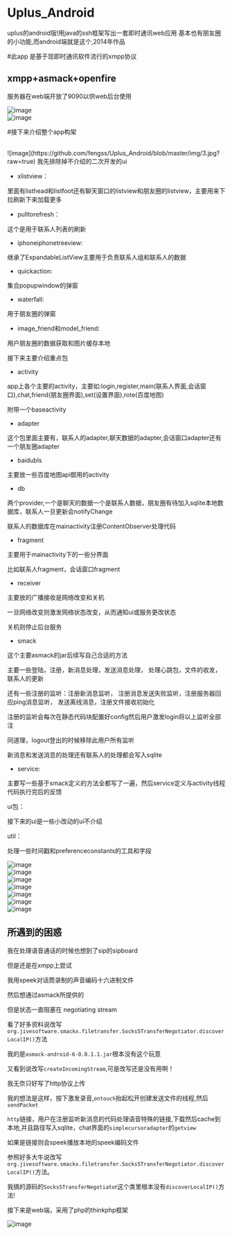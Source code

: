 # Uplus_Android
uplus的android版!用java的ssh框架写出一套即时通讯web应用 基本也有朋友圈的小功能,而android端就是这个,2014年作品

#此app 是基于现即时通讯软件流行的xmpp协议

## xmpp+asmack+openfire

服务器在web端开放了9090以供web后台使用

![image](https://github.com/fengss/Uplus_Android/blob/master/img/1.jpg?raw=true)
<br/>
![image](https://github.com/fengss/Uplus_Android/blob/master/img/2.jpg?raw=true)

#接下来介绍整个app构架

<br/>
![image](https://github.com/fengss/Uplus_Android/blob/master/img/3.jpg?raw=true)
我先排除掉不介绍的二次开发的ui

- xlistview：

里面有listhead和listfoot还有聊天窗口的listview和朋友圈的listview，主要用来下拉刷新下来加载更多

- pulltorefresh：

这个是用于联系人列表的刷新

- iphoneiphonetreeview:

继承了ExpandableListView主要用于负责联系人组和联系人的数据

- quickaction:

集合popupwindow的弹窗

- waterfall:

用于朋友圈的弹窗

- image_friend和model_friend:

用户朋友圈的数据获取和图片缓存本地

 

 

接下来主要介绍重点包

- activity

app上各个主要的activity，主要如:login,register,main(联系人界面,会话窗口),chat,friend(朋友圈界面),set(设置界面),rote(百度地图)

附带一个baseactivity

- adapter

这个包里面主要有，联系人的adapter,聊天数据的adapter,会话窗口adapter还有一个朋友圈adapter

- baidubls

主要放一些百度地图api御用的activity

- db

两个provider,一个是聊天的数据一个是联系人数据，朋友圈有待加入sqlite本地数据库，联系人一旦更新会notifyChange

联系人的数据库在mainactivity注册ContentObserver处理代码

- fragment

主要用于mainactivity下的一些分界面

比如联系人fragment，会话窗口fragment

- receiver

主要放的广播接收是网络改变和关机

一旦网络改变则激发网络状态改变，从而通知ui或服务更改状态

关机则停止后台服务

- smack

这个主要asmack的jar后续写自己合适的方法

主要一些登陆，注册，新消息处理，发送消息处理， 处理心跳包，文件的收发，联系人的更新

还有一些注册的监听：注册新消息监听， 注册消息发送失败监听，注册服务器回应ping消息监听， 发送离线消息，注册文件接收初始化

注册的监听会每次在静态代码块配置好config然后用户激发login将以上监听全部注

同道理，logout登出的时候移除此用户所有监听

新消息和发送消息的处理还有联系人的处理都会写入sqlite

- service:

主要写一些基于smack定义的方法全都写了一遍，然后service定义与activity线程代码执行完后的反馈


ui包：

接下来的ui是一些小改动的ui不介绍

util：

处理一些时间戳和preferenceconstants的工具和字段

 
![image](https://github.com/fengss/Uplus_Android/blob/master/img/4.jpg?raw=true)<br/>
![image](https://github.com/fengss/Uplus_Android/blob/master/img/5.jpg?raw=true)<br/>
![image](https://github.com/fengss/Uplus_Android/blob/master/img/6.jpg?raw=true)<br/>
![image](https://github.com/fengss/Uplus_Android/blob/master/img/7.jpg?raw=true)<br/>
![image](https://github.com/fengss/Uplus_Android/blob/master/img/8.jpg?raw=true)<br/>
![image](https://github.com/fengss/Uplus_Android/blob/master/img/9.jpg?raw=true)<br/>
![image](https://github.com/fengss/Uplus_Android/blob/master/img/10.jpg?raw=true)<br/>


## 所遇到的困惑

我在处理语音通话的时候也想到了sip的sipboard

但是还是在xmpp上尝试

我用speek对话筒录制的声音编码十六进制文件

然后想通过asmack所提供的

但是状态一直阻塞在 negotiating stream

看了好多资料说改写`org.jivesoftware.smackx.filetransfer.Socks5TransferNegotiator.discoverLocalIP()`方法

我的是`asmack-android-6-0.8.1.1.jar`根本没有这个玩意

又看到说改写`createIncomingStream`,可是改写还是没有用啊！

我无奈只好写了http协议上传

我的想法是这样，按下激发录音,`ontouch`抬起松开创建发送文件的线程,然后`sendPacket`

`http`链接，用户在注册监听新消息的代码处理语音特殊的链接,下载然后cache到本地,并且路径写入sqlite，chat界面的`simplecursoradapter`的`getview`

如果是链接则会speek播放本地的speek编码文件

参照好多大牛说改写`org.jivesoftware.smackx.filetransfer.Socks5TransferNegotiator.discoverLocalIP()`方法。

我搞的源码的`Socks5TransferNegotiato`r这个类里根本没有`discoverLocalIP()`方法!



接下来是web端，采用了php的thinkphp框架  

![image](https://github.com/fengss/Uplus_Android/blob/master/img/11.jpg?raw=true)<br/>



